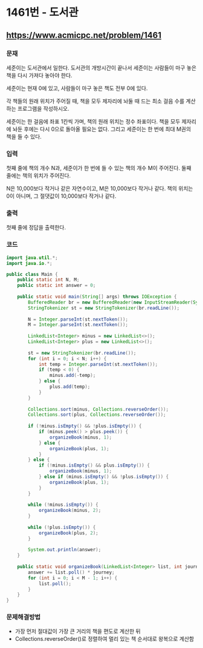 # 1461번 - 도서관

## https://www.acmicpc.net/problem/1461

### 문재

세준이는 도서관에서 일한다. 도서관의 개방시간이 끝나서 세준이는 사람들이 마구 놓은 책을 다시 가져다 놓아야 한다. 

세준이는 현재 0에 있고, 사람들이 마구 놓은 책도 전부 0에 있다. 

각 책들의 원래 위치가 주어질 때, 책을 모두 제자리에 놔둘 때 드는 최소 걸음 수를 계산하는 프로그램을 작성하시오. 

세준이는 한 걸음에 좌표 1칸씩 가며, 책의 원래 위치는 정수 좌표이다. 책을 모두 제자리에 놔둔 후에는 다시 0으로 돌아올 필요는 없다. 그리고 세준이는 한 번에 최대 M권의 책을 들 수 있다.

### 입력

첫째 줄에 책의 개수 N과, 세준이가 한 번에 들 수 있는 책의 개수 M이 주어진다. 둘째 줄에는 책의 위치가 주어진다. 

N은 10,000보다 작거나 같은 자연수이고, M은 10,000보다 작거나 같다. 책의 위치는 0이 아니며, 그 절댓값이 10,000보다 작거나 같다.

### 출력

첫째 줄에 정답을 출력한다.

### 코드

``` java
import java.util.*;
import java.io.*;

public class Main {
	public static int N, M;
	public static int answer = 0;
	
	public static void main(String[] args) throws IOException {
		BufferedReader br = new BufferedReader(new InputStreamReader(System.in));
		StringTokenizer st = new StringTokenizer(br.readLine());
		
		N = Integer.parseInt(st.nextToken());
		M = Integer.parseInt(st.nextToken());
		
		LinkedList<Integer> minus = new LinkedList<>();
		LinkedList<Integer> plus = new LinkedList<>();
		
		st = new StringTokenizer(br.readLine());
		for (int i = 0; i < N; i++) {
			int temp = Integer.parseInt(st.nextToken());
			if (temp < 0) {
				minus.add(-temp);
			} else {
				plus.add(temp);
			}
		}
		
		Collections.sort(minus, Collections.reverseOrder());
		Collections.sort(plus, Collections.reverseOrder());
		
		if (!minus.isEmpty() && !plus.isEmpty()) {
			if (minus.peek() > plus.peek()) {
				organizeBook(minus, 1);
			} else {
				organizeBook(plus, 1);
			}
		} else {
			if (!minus.isEmpty() && plus.isEmpty()) {
				organizeBook(minus, 1);
			} else if (minus.isEmpty() && !plus.isEmpty()) {
				organizeBook(plus, 1);
			}
		}
		
		while (!minus.isEmpty()) {
			organizeBook(minus, 2);
		}
		
		while (!plus.isEmpty()) {
			organizeBook(plus, 2);
		}
		
		System.out.println(answer);
	}
	
	public static void organizeBook(LinkedList<Integer> list, int journey) {
		answer += list.poll() * journey;
		for (int i = 0; i < M - 1; i++) {
			list.poll();
		}
	}
}
```

### 문제해결방법

* 가장 먼저 절대값이 가장 큰 거리의 책을 편도로 계산한 뒤
* Collections.reverseOrder()로 정렬하여 멀리 있는 책 순서대로 왕복으로 계산함
